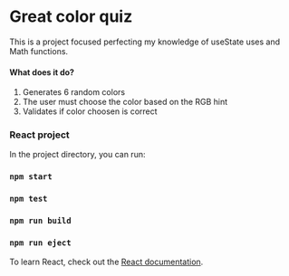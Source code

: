 # Great color quiz

This is a project focused perfecting my knowledge of useState uses and Math functions.

#### What does it do?

1. Generates 6 random colors
2. The user must choose the color based on the RGB hint
3. Validates if color choosen is correct

### React project

In the project directory, you can run:

### `npm start`

### `npm test`

### `npm run build`

### `npm run eject`

To learn React, check out the [React documentation](https://reactjs.org/).
